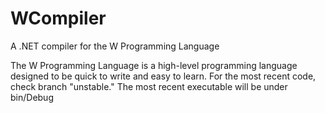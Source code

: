 # WCompiler
A .NET compiler for the W Programming Language

The W Programming Language is a high-level programming language designed to be quick to write and easy to learn.
For the most recent code, check branch "unstable." The most recent executable will be under bin/Debug
